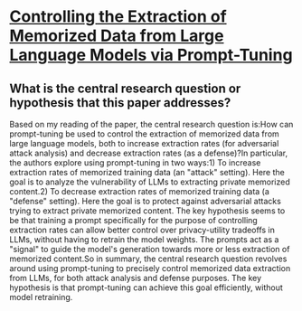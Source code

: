 # [Controlling the Extraction of Memorized Data from Large Language Models   via Prompt-Tuning](https://arxiv.org/abs/2305.11759)

## What is the central research question or hypothesis that this paper addresses?

Based on my reading of the paper, the central research question is:How can prompt-tuning be used to control the extraction of memorized data from large language models, both to increase extraction rates (for adversarial attack analysis) and decrease extraction rates (as a defense)?In particular, the authors explore using prompt-tuning in two ways:1) To increase extraction rates of memorized training data (an "attack" setting). Here the goal is to analyze the vulnerability of LLMs to extracting private memorized content.2) To decrease extraction rates of memorized training data (a "defense" setting). Here the goal is to protect against adversarial attacks trying to extract private memorized content. The key hypothesis seems to be that training a prompt specifically for the purpose of controlling extraction rates can allow better control over privacy-utility tradeoffs in LLMs, without having to retrain the model weights. The prompts act as a "signal" to guide the model's generation towards more or less extraction of memorized content.So in summary, the central research question revolves around using prompt-tuning to precisely control memorized data extraction from LLMs, for both attack analysis and defense purposes. The key hypothesis is that prompt-tuning can achieve this goal efficiently, without model retraining.
